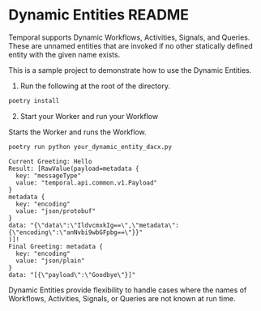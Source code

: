 # Dynamic Entities README

Temporal supports Dynamic Workflows, Activities, Signals, and Queries.
These are unnamed entities that are invoked if no other statically defined entity with the given name exists.

This is a sample project to demonstrate how to use the Dynamic Entities.

1. Run the following at the root of the directory.

```bash
poetry install
```

2. Start your Worker and run your Workflow

Starts the Worker and runs the Workflow.

```bash
poetry run python your_dynamic_entity_dacx.py
```

```output
Current Greeting: Hello
Result: [RawValue(payload=metadata {
  key: "messageType"
  value: "temporal.api.common.v1.Payload"
}
metadata {
  key: "encoding"
  value: "json/protobuf"
}
data: "{\"data\":\"IldvcmxkIg==\",\"metadata\":{\"encoding\":\"anNvbi9wbGFpbg==\"}}"
)]!
Final Greeting: metadata {
  key: "encoding"
  value: "json/plain"
}
data: "[{\"payload\":\"Goodbye\"}]"
```

Dynamic Entities provide flexibility to handle cases where the names of Workflows, Activities, Signals, or Queries are not known at run time.